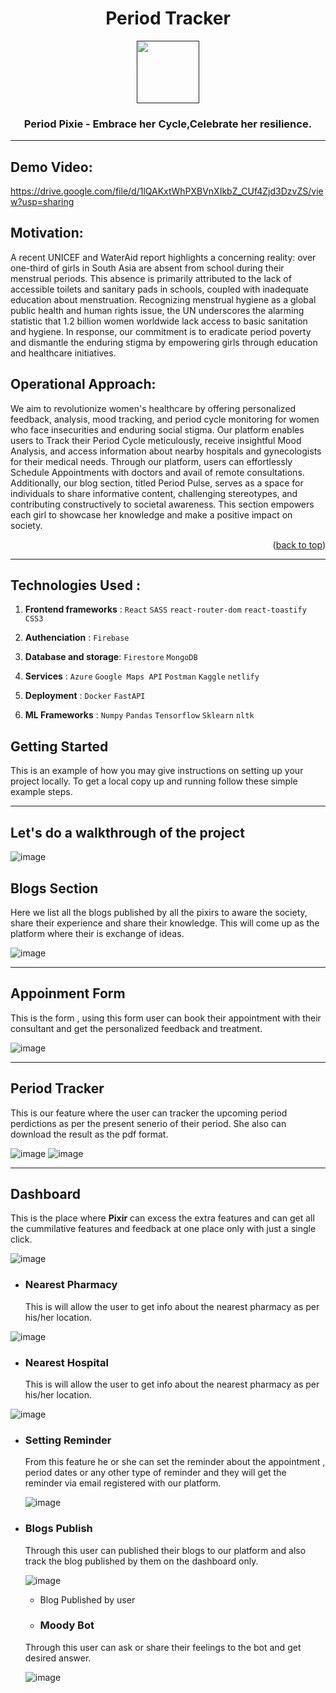 <h1 align="center"><b>Period Tracker</b></h1>

<div align="center">
  <a id="top" href="" target="blank">
    <img src="https://storage.googleapis.com/project-hackdata/Period-Pixie.png" width="100px" alt="">
  </a>

  <h3 align="center">Period Pixie - Embrace her Cycle,Celebrate her resilience.</h3>

</div>

---

## Demo Video: 
https://drive.google.com/file/d/1lQAKxtWhPXBVnXIkbZ_CUf4Zjd3DzvZS/view?usp=sharing

## Motivation:

A recent UNICEF and WaterAid report highlights a concerning reality: over one-third of girls in South Asia are absent from school during their menstrual periods. This absence is primarily attributed to the lack of accessible toilets and sanitary pads in schools, coupled with inadequate education about menstruation. Recognizing menstrual hygiene as a global public health and human rights issue, the UN underscores the alarming statistic that 1.2 billion women worldwide lack access to basic sanitation and hygiene. In response, our commitment is to eradicate period poverty and dismantle the enduring stigma by empowering girls through education and healthcare initiatives.

## Operational Approach:

We aim to revolutionize women's healthcare by offering personalized feedback, analysis, mood tracking, and period cycle monitoring for women who face insecurities and enduring social stigma. Our platform enables users to Track their Period Cycle meticulously, receive insightful Mood Analysis, and access information about nearby hospitals and gynecologists for their medical needs. Through our platform, users can effortlessly Schedule Appointments with doctors and avail of remote consultations. Additionally, our blog section, titled Period Pulse, serves as a space for individuals to share informative content, challenging stereotypes, and contributing constructively to societal awareness. This section empowers each girl to showcase her knowledge and make a positive impact on society.

<p align="right">(<a href="#top">back to top</a>)</p>

---

## Technologies Used :

1. **Frontend frameworks** : `React` `SASS` `react-router-dom` `react-toastify` `CSS3`

2. **Authenciation** : `Firebase`

3. **Database and storage**: `Firestore` `MongoDB`

4. **Services** : `Azure` `Google Maps API` `Postman` `Kaggle` `netlify`

5. **Deployment** : `Docker` `FastAPI`

6. **ML Frameworks** : `Numpy` `Pandas` `Tensorflow` `Sklearn` `nltk`

<!-- GETTING STARTED -->

## Getting Started

This is an example of how you may give instructions on setting up your project locally.
To get a local copy up and running follow these simple example steps.

---

## Let's do a walkthrough of the project

![image](https://storage.googleapis.com/project-hackdata/homepage.png)

## **Blogs Section**

Here we list all the blogs published by all the pixirs to aware the society, share their experience and share their knowledge. This will come up as the platform where their is exchange of ideas.

![image](https://storage.googleapis.com/project-hackdata/blogs.png)

---

## **Appoinment Form**

This is the form , using this form user can book their appointment with their consultant and get the personalized feedback and treatment.

![image](https://storage.googleapis.com/project-hackdata/Appointment.png)

---

## **Period Tracker**

This is our feature where the user can tracker the upcoming period perdictions as per the present senerio of their period. She also can download the result as the pdf format.

![image](<https://storage.googleapis.com/project-hackdata/Tracker(1).png>)
![image](<https://storage.googleapis.com/project-hackdata/Tracker(2).png>)

---

## Dashboard

This is the place where **Pixir** can excess the extra features and can get all the cummilative features and feedback at one place only with just a single click.

![image](https://storage.googleapis.com/project-hackdata/Dashboard.png)

- ### Nearest Pharmacy
  This is will allow the user to get info about the nearest pharmacy as per his/her location.

![image](https://storage.googleapis.com/project-hackdata/Nearest-Pharmacy.png)

- ### Nearest Hospital
  This is will allow the user to get info about the nearest pharmacy as per his/her location.

![image](https://storage.googleapis.com/project-hackdata/Nearest-Hospitals.png)

- ### Setting Reminder

  From this feature he or she can set the reminder about the appointment , period dates or any other type of reminder and they will get the reminder via email registered with our platform.

  ![image](https://storage.googleapis.com/project-hackdata/Reminder.png)

- ### Blogs Publish

  Through this user can published their blogs to our platform and also track the blog published by them on the dashboard only.

  ![image](https://storage.googleapis.com/project-hackdata/blogs-upload.png)

  - Blog Published by user

  - ### Moody Bot

  Through this user can ask or share their feelings to the bot and get desired answer.

  ![image](https://storage.googleapis.com/project-hackdata/Moody-Bot.png)


